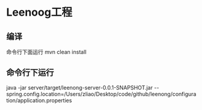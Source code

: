 # Leenoog工程

## 编译
命令行下面运行
mvn clean install

## 命令行下运行
 java -jar server/target/leenong-server-0.0.1-SNAPSHOT.jar --spring.config.location=/Users/zliao/Desktop/code/github/leenong/configuration/application.properties
